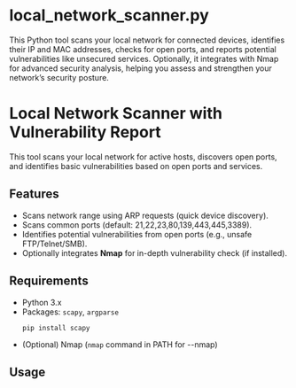 # local_network_scanner.py
This Python tool scans your local network for connected devices, identifies their IP and MAC addresses, checks for open ports, and reports potential vulnerabilities like unsecured services. Optionally, it integrates with Nmap for advanced security analysis, helping you assess and strengthen your network’s security posture.

# Local Network Scanner with Vulnerability Report

This tool scans your local network for active hosts, discovers open ports, and identifies basic vulnerabilities based on open ports and services.

## Features

- Scans network range using ARP requests (quick device discovery).
- Scans common ports (default: 21,22,23,80,139,443,445,3389).
- Identifies potential vulnerabilities from open ports (e.g., unsafe FTP/Telnet/SMB).
- Optionally integrates **Nmap** for in-depth vulnerability check (if installed).

## Requirements

- Python 3.x
- Packages: `scapy`, `argparse`
    ```
    pip install scapy
    ```
- (Optional) Nmap (`nmap` command in PATH for --nmap)

## Usage

